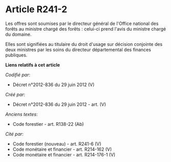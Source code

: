 # Article R241-2

Les offres sont soumises par le directeur général de l'Office national des forêts au ministre chargé des forêts : celui-ci
prend l'avis du ministre chargé du domaine.

Elles sont signifiées au titulaire du droit d'usage sur décision conjointe des deux ministres par les soins du directeur
départemental des finances publiques.

**Liens relatifs à cet article**

_Codifié par_:

  - Décret n°2012-836 du 29 juin 2012 (V)

_Créé par_:

  - Décret n°2012-836 du 29 juin 2012 - art. (V)

_Anciens textes_:

  - Code forestier - art. R138-22 (Ab)

_Cité par_:

  - Code forestier (nouveau) - art. R241-6 (V)
  - Code monétaire et financier - art. R214-162 (V)
  - Code monétaire et financier - art. R214-176-1 (V)
